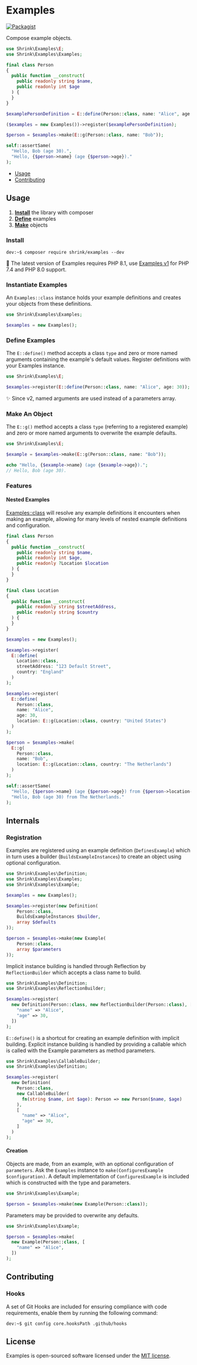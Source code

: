 # Examples

[![Packagist](https://img.shields.io/packagist/v/shrink/examples.svg)][packagist]

Compose example objects.

```php
use Shrink\Examples\E;
use Shrink\Examples\Examples;

final class Person
{
  public function __construct(
    public readonly string $name,
    public readonly int $age
  ) {
  }
}

$examplePersonDefinition = E::define(Person::class, name: "Alice", age: 30);

($examples = new Examples())->register($examplePersonDefinition);

$person = $examples->make(E::g(Person::class, name: "Bob"));

self::assertSame(
  "Hello, Bob (age 30).",
  "Hello, {$person->name} (age {$person->age})."
);
```

- [Usage](#usage)
- [Contributing](#contributing)

## Usage

1. [**Install**](#install) the library with composer
2. [**Define**](#define-example) examples
3. [**Make**](#make-an-object) objects

### Install

```console
dev:~$ composer require shrink/examples --dev
```

:yarn: The latest version of Examples requires PHP 8.1, use
[Examples v1][examples/v1] for PHP 7.4 and PHP 8.0 support.

### Instantiate Examples

An `Examples::class` instance holds your example definitions and creates your
objects from these definitions.

```php
use Shrink\Examples\Examples;

$examples = new Examples();
```

### Define Examples

The `E::define()` method accepts a class `type` and zero or more named
arguments containing the example's default values. Register definitions with
your Examples instance.

```php
use Shrink\Examples\E;

$examples->register(E::define(Person::class, name: "Alice", age: 30));
```

:sparkles: Since v2, named arguments are used instead of a parameters array.

### Make An Object

The `E::g()` method accepts a class `type` (referring to a registered example)
and zero or more named arguments to overwrite the example defaults.

```php
use Shrink\Examples\E;

$example = $examples->make(E::g(Person::class, name: "Bob"));

echo "Hello, {$example->name} (age {$example->age}).";
// Hello, Bob (age 30).
```

### Features

#### Nested Examples

[Examples::class] will resolve any example definitions it encounters when making
an example, allowing for many levels of nested example definitions and
configuration.

```php
final class Person
{
  public function __construct(
    public readonly string $name,
    public readonly int $age,
    public readonly ?Location $location
  ) {
  }
}

final class Location
{
  public function __construct(
    public readonly string $streetAddress,
    public readonly string $country
  ) {
  }
}

$examples = new Examples();

$examples->register(
  E::define(
    Location::class,
    streetAddress: "123 Default Street",
    country: "England"
  )
);

$examples->register(
  E::define(
    Person::class,
    name: "Alice",
    age: 30,
    location: E::g(Location::class, country: "United States")
  )
);

$person = $examples->make(
  E::g(
    Person::class,
    name: "Bob",
    location: E::g(Location::class, country: "The Netherlands")
  )
);

self::assertSame(
  "Hello, {$person->name} (age {$person->age}) from {$person->location->country}.",
  "Hello, Bob (age 30) from The Netherlands."
);
```

## Internals

### Registration

Examples are registered using an example definition (`DefinesExample`) which in
turn uses a builder (`BuildsExampleInstances`) to create an object using
optional configuration.

```php
use Shrink\Examples\Definition;
use Shrink\Examples\Examples;
use Shrink\Examples\Example;

$examples = new Examples();

$examples->register(new Definition(
    Person::class,
    BuildsExampleInstances $builder,
    array $defaults
));

$person = $examples->make(new Example(
    Person::class,
    array $parameters
));
```

Implicit instance building is handled through Reflection by `ReflectionBuilder`
which accepts a class name to build.

```php
use Shrink\Examples\Definition;
use Shrink\Examples\ReflectionBuilder;

$examples->register(
  new Definition(Person::class, new ReflectionBuilder(Person::class), [
    "name" => "Alice",
    "age" => 30,
  ])
);
```

`E::define()` is a shortcut for creating an example definition with implicit
building. Explicit instance building is handled by providing a callable which is
called with the Example parameters as method parameters.

```php
use Shrink\Examples\CallableBuilder;
use Shrink\Examples\Definition;

$examples->register(
  new Definition(
    Person::class,
    new CallableBuilder(
      fn(string $name, int $age): Person => new Person($name, $age)
    ),
    [
      "name" => "Alice",
      "age" => 30,
    ]
  )
);
```

#### Creation

Objects are made, from an example, with an optional configuration of
`parameters`. Ask the `Examples` instance to
`make(ConfiguresExample $configuration)`. A default implementation of
`ConfiguresExample` is included which is constructed with the type and
parameters.

```php
use Shrink\Examples\Example;

$person = $examples->make(new Example(Person::class));
```

Parameters may be provided to overwrite any defaults.

```php
use Shrink\Examples\Example;

$person = $examples->make(
  new Example(Person::class, [
    "name" => "Alice",
  ])
);
```

## Contributing

### Hooks

A set of Git Hooks are included for ensuring compliance with code requirements,
enable them by running the following command:

```console
dev:~$ git config core.hooksPath .github/hooks
```

## License

Examples is open-sourced software licensed under the [MIT license][mit-license].

[mit-license]: https://choosealicense.com/licenses/mit/
[packagist]: https://packagist.org/packages/shrink/examples
[examples/v1]: https://github.com/shrink/examples/tree/v1
[examples::class]: src/Examples/Examples.php
